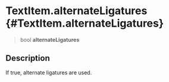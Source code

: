 TextItem.alternateLigatures {#TextItem.alternateLigatures}
===========================

> bool **alternateLigatures**

Description
-----------

If true, alternate ligatures are used.
